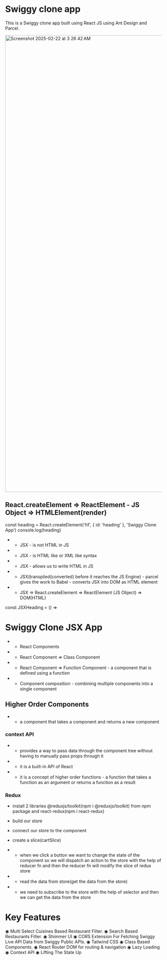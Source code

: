 # Swiggy clone app

This is a Swiggy clone app built using React JS using Ant Design and Parcel.

<img width="1470" alt="Screenshot 2025-02-22 at 3 26 42 AM" src="https://github.com/user-attachments/assets/462d5398-9120-420c-8bfc-5ee2c5d41898" />


## React.createElement => ReactElement - JS Object => HTMLElement(render)

const heading = React.createElement('h1', { id: 'heading' }, 'Swiggy Clone App')
console.log(heading)

- - JSX - is not HTML in JS
- - JSX - is HTML like or XML like syntax
- - JSX - allows us to write HTML in JS
- - JSX(transpiled(converted) before it reaches the JS Engine) - parcel gives the work to Babel - converts JSX into DOM as HTML element
- - JSX => React.createElement => ReactElement (JS Object) => DOM(HTML)

const JSXHeading = () => <h1 id="jsxHeading">Swiggy Clone JSX App</h1>

- - React Components
- - React Component => Class Component
- - React Component => Function Component - a component that is defined using a function
- - Component composition - combining multiple components into a single component

## Higher Order Components

- - a component that takes a component and returns a new component

### context API 
- - provides a way to pass data through the component tree without having to manually pass props through it
- - it is a built-in API of React
- - it is a concept of higher order functions - a function that takes a function as an argument or returns a function as a result

### Redux 

- install 2 libraries @reduxjs/toolkit(npm i @reduxjs/toolkit) from npm package and react-redux(npm i react-redux)
- build our store 
- connect our store to the component
- create a slice(cartSlice)
- - when we click a button we want to change the state of the component so we will dispatch an action to the store with the help of reducer fn and then the reducer fn will modify the slice of redux store

- - read the data from store(get the data from the store)
- - we need to subscribe to the store with the help of selector and then we can get the data from the store
 
<h1>Key Features</h1>
◉ Multi Select Cuisines Based Restaurant Filter. 
◉ Search Based Restaurants Filter. 
◉ Shimmer UI 
◉ CORS Extension For Fetching Swiggy Live API Data from Swiggy Public APIs. 
◉ Tailwind CSS 
◉ Class Based Components. 
◉ React Router DOM for routing & navigation 
◉ Lazy Loading 
◉ Context API 
◉ Lifting The State Up

